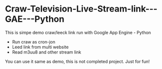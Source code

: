 # Craw-Television-Live-Stream-link---GAE---Python
This is simpe demo craw/leeck link run with Google App Engine - Python
+ Run craw as cron-jon
+ Leed link from multi website
+ Read m3uu8 and other stream link

You can use it same as demo, this is not completed project. 
Just for fun!
